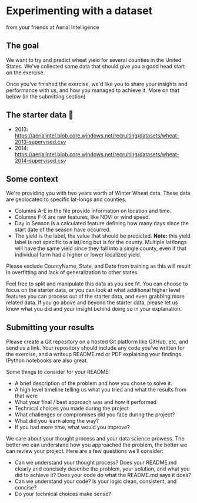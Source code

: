 # Experimenting with a dataset
from your friends at Aerial Intelligence

## The goal
We want to try and predict wheat yield for several counties in the United States. We've collected some data that should give you a good head start on the exercise.

Once you've finished the exercise, we'd like you to share your insights and performance with us, and how you managed to achieve it. More on that below (in the submitting section)

## The starter data :rocket:
- 2013: https://aerialintel.blob.core.windows.net/recruiting/datasets/wheat-2013-supervised.csv
- 2014: https://aerialintel.blob.core.windows.net/recruiting/datasets/wheat-2014-supervised.csv

## Some context
We're providing you with two years worth of Winter Wheat data. These data are geolocated to specific lat-longs and counties.

- Columns A-E in the file provide information on location and time. 
- Columns F-X are raw features, like NDVI or wind speed. 
- Day in Season is a calculated feature defining how many days since the start date of the season have occurred. 
- The yield is the label, the value that should be predicted.
    **Note:** this yield label is not specific to a lat/long but is for the county. Multiple lat/longs will have the same yield since they fall into a single county, even if that individual farm had a higher or lower localized yield. 

Please exclude CountyName, State, and Date from training as this will result in overfitting and lack of generalization to other states. 

Feel free to split and manipulate this data as you see fit. You can choose to focus on the starter data, or you can look at what additional higher level features you can process out of the starter data, and even grabbing more related data. If you go above and beyond the starter data, please let us know what you did and your insight behind doing so in your explanation.

## Submitting your results

Please create a Git repository on a hosted Git platform like GitHub, etc, and send us a link. Your repository should include any code you've written for the exercise, and a writeup README.md or PDF explaining your findings. IPython notebooks are also great.

Some things to consider for your README:
- A brief description of the problem and how you chose to solve it.
- A high level timeline telling us what you tried and what the results from that were
- What your final / best approach was and how it performed
- Technical choices you made during the project
- What challenges or compromises did you face during the project?
- What did you learn along the way?
- If you had more time, what would you improve?

We care about your thought process and your data science prowess. The better we can understand how you approached the problem, the better we can review your project. Here are a few questions we'll consider:
- Can we understand your thought process? Does your README.md clearly and concisely describe the problem, your solution, and what you did to achieve it? Does your code do what the README.md says it does?
- Can we understand your code? Is your logic clean, consistent, and concise?
- Do your technical choices make sense?
